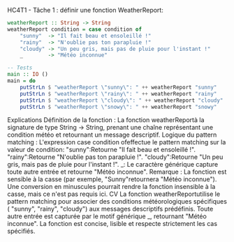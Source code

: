 HC4T1 - Tâche 1 : définir une fonction WeatherReport:

```haskell
weatherReport :: String -> String
weatherReport condition = case condition of
    "sunny"  -> "Il fait beau et ensoleillé !"
    "rainy"  -> "N'oublie pas ton parapluie !"
    "cloudy" -> "Un peu gris, mais pas de pluie pour l'instant !"
    _        -> "Météo inconnue"

-- Tests
main :: IO ()
main = do
    putStrLn $ "weatherReport \"sunny\": " ++ weatherReport "sunny"    -- Affiche "weatherReport \"sunny\": Il fait beau et ensoleillé !"
    putStrLn $ "weatherReport \"rainy\": " ++ weatherReport "rainy"    -- Affiche "weatherReport \"rainy\": N'oublie pas ton parapluie !"
    putStrLn $ "weatherReport \"cloudy\": " ++ weatherReport "cloudy"  -- Affiche "weatherReport \"cloudy\": Un peu gris, mais pas de pluie pour l'instant !"
    putStrLn $ "weatherReport \"snowy\": " ++ weatherReport "snowy"    -- Affiche "weatherReport \"snowy\": Météo inconnue"
```

Explications
Définition de la fonction : La fonction weatherReportà la signature de type String -> String, prenant une chaîne représentant une condition météo et retournant un message descriptif.
Logique du pattern matching :
L'expression case condition ofeffectue le pattern matching sur la valeur de condition:
"sunny":Retourne "Il fait beau et ensoleillé !".
"rainy":Retourne "N'oublie pas ton parapluie !".
"cloudy":Retourne "Un peu gris, mais pas de pluie pour l'instant !".
_: Le caractère générique capture toute autre entrée et retourne "Météo inconnue".
Remarque : La fonction est sensible à la casse (par exemple, "Sunny"retournera "Météo inconnue"). Une conversion en minuscules pourrait rendre la fonction insensible à la casse, mais ce n'est pas requis ici.
CV
La fonction weatherReportutilise le pattern matching pour associer des conditions météorologiques spécifiques ( "sunny", "rainy", "cloudy") aux messages descriptifs prédéfinis. Toute autre entrée est capturée par le motif générique _, retournant "Météo inconnue". La fonction est concise, lisible et respecte strictement les cas spécifiés.
